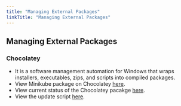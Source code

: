 ```yaml
---
title: "Managing External Packages"
linkTitle: "Managing External Packages"
---
```


## Managing External Packages

### Chocolatey
* It is a software management automation for Windows that wraps installers, executables, zips, and scripts into compiled packages.
* View Minikube package on Chocolatey [here](https://community.chocolatey.org/packages/Minikube/).
* View current status of the Chocolatey pacakge [here](https://gist.github.com/choco-bot/a14b1e5bfaf70839b338eb1ab7f8226f).
* View the update script [here](https://github.com/chocolatey-community/chocolatey-coreteampackages/tree/master/automatic/minikube).
